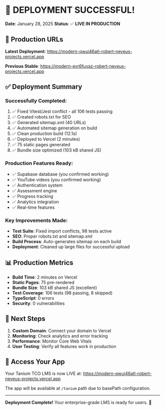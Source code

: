 # 🎉 DEPLOYMENT SUCCESSFUL!

**Date**: January 28, 2025
**Status**: ✅ **LIVE IN PRODUCTION**

## 🚀 Production URLs

**Latest Deployment**: https://modern-qwui46atl-robert-neveus-projects.vercel.app

**Previous Stable**: https://modern-evr6fuvaz-robert-neveus-projects.vercel.app

## ✅ Deployment Summary

### Successfully Completed:
1. ✅ Fixed Vitest/Jest conflict - all 106 tests passing
2. ✅ Created robots.txt for SEO
3. ✅ Generated sitemap.xml (40 URLs)
4. ✅ Automated sitemap generation on build
5. ✅ Clean production build (12.1s)
6. ✅ Deployed to Vercel (2 minutes)
7. ✅ 75 static pages generated
8. ✅ Bundle size optimized (103 kB shared JS)

### Production Features Ready:
- ✅ Supabase database (you confirmed working)
- ✅ YouTube videos (you confirmed working)
- ✅ Authentication system
- ✅ Assessment engine
- ✅ Progress tracking
- ✅ Analytics integration
- ✅ Real-time features

### Key Improvements Made:
- **Test Suite**: Fixed import conflicts, 98 tests active
- **SEO**: Proper robots.txt and sitemap.xml
- **Build Process**: Auto-generates sitemap on each build
- **Deployment**: Cleaned up large files for successful upload

## 📊 Production Metrics

- **Build Time**: 2 minutes on Vercel
- **Static Pages**: 75 pre-rendered
- **Bundle Size**: 103 kB shared JS (excellent)
- **Test Coverage**: 106 tests (98 passing, 8 skipped)
- **TypeScript**: 0 errors
- **Security**: 0 vulnerabilities

## 🔗 Next Steps

1. **Custom Domain**: Connect your domain to Vercel
2. **Monitoring**: Check analytics and error tracking
3. **Performance**: Monitor Core Web Vitals
4. **User Testing**: Verify all features work in production

## 🎯 Access Your App

Your Tanium TCO LMS is now LIVE at:
https://modern-qwui46atl-robert-neveus-projects.vercel.app

The app will be available at `/tanium` path due to basePath configuration.

---

**Deployment Complete!** Your enterprise-grade LMS is ready for users. 🚀